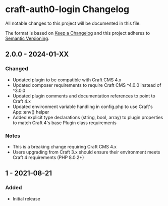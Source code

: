 # craft-auth0-login Changelog

All notable changes to this project will be documented in this file.

The format is based on [Keep a Changelog](http://keepachangelog.com/) and this project adheres to [Semantic Versioning](http://semver.org/).

## 2.0.0 - 2024-01-XX

### Changed

-   Updated plugin to be compatible with Craft CMS 4.x
-   Updated composer requirements to require Craft CMS ^4.0.0 instead of ^3.0.0
-   Updated plugin comments and documentation references to point to Craft 4.x
-   Updated environment variable handling in config.php to use Craft's App::env() helper
-   Added explicit type declarations (string, bool, array) to plugin properties to match Craft 4's base Plugin class requirements

### Notes

-   This is a breaking change requiring Craft CMS 4.x
-   Users upgrading from Craft 3.x should ensure their environment meets Craft 4 requirements (PHP 8.0.2+)

## 1 - 2021-08-21

### Added

-   Initial release
